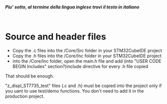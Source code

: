
<br>

_**Piu' sotto, al termine della lingua inglese trovi il testo in italiano </i>**_

<br>

# Source and header files

- Copy the .c files into the /Core/Src folder in your STM32CubeIDE project
- Copy the .h files into the /Core/Inc folder in your STM32CubeIDE project
- into the /Core/Inc folder, open the main.h file and add (into "USER CODE BEGIN Includes" section?)include directive for every .h file copied

That should be enough.

"z_displ_ST7735_test" files (.c and .h) must be copied into the project only if you uant to use test/demo functions. You don't need to add it in the production project.



